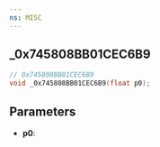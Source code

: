 ```yaml
---
ns: MISC
---
```

## _0x745808BB01CEC6B9

```c
// 0x745808BB01CEC6B9
void _0x745808BB01CEC6B9(float p0);
```

## Parameters
* **p0**:
